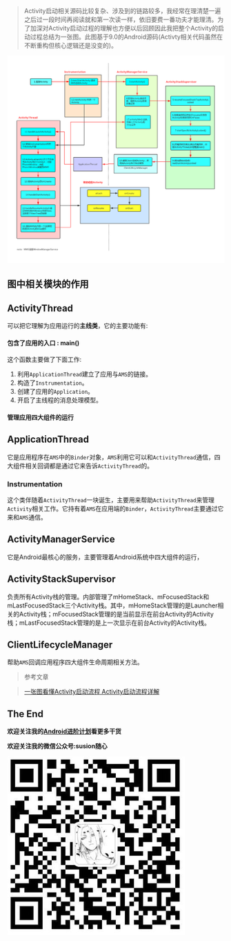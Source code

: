 
>Activity启动相关源码比较复杂、涉及到的链路较多，我经常在理清楚一遍之后过一段时间再阅读就和第一次读一样，依旧要费一番功夫才能理清。为了加深对Activity启动过程的理解也方便以后回顾因此我把整个Activity的启动过程总结为一张图。此图基于9.0的Android源码(Activty相关代码虽然在不断重构但核心逻辑还是没变的)。

![](picture/Activtiy启动流程.png)


## 图中相关模块的作用

## ActivityThread

可以把它理解为应用运行的**主线类**，它的主要功能有:

#### 包含了应用的入口 : main()

这个函数主要做了下面工作:

1. 利用`ApplicationThread`建立了应用与`AMS`的链接。
2. 构造了`Instrumentation`。
3. 创建了应用的`Application`。
4. 开启了主线程的消息处理模型。

#### 管理应用四大组件的运行

## ApplicationThread

它是应用程序在`AMS`中的`Binder`对象，`AMS`利用它可以和`ActivityThread`通信，四大组件相关回调都是通过它来告诉`ActivityThread`的。

### Instrumentation

这个类伴随着`ActivityThread`一块诞生，主要用来帮助`ActivityThread`来管理`Activity`相关工作。它持有着`AMS`在应用端的`Binder`，`ActivityThread`主要通过它来和`AMS`通信。

## ActivityManagerService

它是Android最核心的服务，主要管理着Android系统中四大组件的运行，

## ActivityStackSupervisor

负责所有Activity栈的管理。内部管理了mHomeStack、mFocusedStack和mLastFocusedStack三个Activity栈。其中，mHomeStack管理的是Launcher相关的Activity栈；mFocusedStack管理的是当前显示在前台Activity的Activity栈；mLastFocusedStack管理的是上一次显示在前台Activity的Activity栈。

## ClientLifecycleManager

帮助`AMS`回调应用程序四大组件生命周期相关方法。


>参考文章

>[一张图看懂Activity启动流程 Activity启动流程详解](https://blog.csdn.net/lj19851227/article/details/82562115)

## The End

**欢迎关注我的[Android进阶计划](https://github.com/SusionSuc/AdvancedAndroid)看更多干货**

**欢迎关注我的微信公众号:susion随心**

![](../picture/微信公众号.jpeg)
